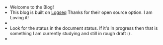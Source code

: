 - Welcome to the Blog!
- This blog is built on [Logseq](https://logseq.com/)  Thanks for their open source option. I am Loving it!
-
- Look for the status in the document status.  If it's In progress then that is something I am currently studying and still in rough draft :) .
-